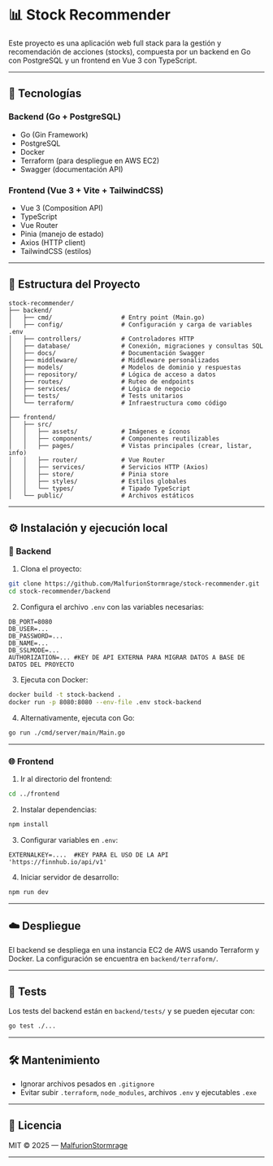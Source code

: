 # 📊 Stock Recommender

Este proyecto es una aplicación web full stack para la gestión y recomendación de acciones (stocks), compuesta por un backend en Go con PostgreSQL y un frontend en Vue 3 con TypeScript.

---

## 🚀 Tecnologías

### Backend (Go + PostgreSQL)
- Go (Gin Framework)
- PostgreSQL
- Docker
- Terraform (para despliegue en AWS EC2)
- Swagger (documentación API)

### Frontend (Vue 3 + Vite + TailwindCSS)
- Vue 3 (Composition API)
- TypeScript
- Vue Router
- Pinia (manejo de estado)
- Axios (HTTP client)
- TailwindCSS (estilos)

---

## 📁 Estructura del Proyecto

```
stock-recommender/
├── backend/
│   ├── cmd/                   # Entry point (Main.go)
│   ├── config/                # Configuración y carga de variables .env
│   ├── controllers/           # Controladores HTTP
│   ├── database/              # Conexión, migraciones y consultas SQL
│   ├── docs/                  # Documentación Swagger
│   ├── middleware/            # Middleware personalizados
│   ├── models/                # Modelos de dominio y respuestas
│   ├── repository/            # Lógica de acceso a datos
│   ├── routes/                # Ruteo de endpoints
│   ├── services/              # Lógica de negocio
│   ├── tests/                 # Tests unitarios
│   └── terraform/             # Infraestructura como código
│
├── frontend/
│   ├── src/
│   │   ├── assets/            # Imágenes e íconos
│   │   ├── components/        # Componentes reutilizables
│   │   ├── pages/             # Vistas principales (crear, listar, info)
│   │   ├── router/            # Vue Router
│   │   ├── services/          # Servicios HTTP (Axios)
│   │   ├── store/             # Pinia store
│   │   ├── styles/            # Estilos globales
│   │   └── types/             # Tipado TypeScript
│   └── public/                # Archivos estáticos
```

---

## ⚙️ Instalación y ejecución local

### 🔧 Backend

1. Clona el proyecto:

```bash
git clone https://github.com/MalfurionStormrage/stock-recommender.git
cd stock-recommender/backend
```

2. Configura el archivo `.env` con las variables necesarias:

```env
DB_PORT=8080
DB_USER=...
DB_PASSWORD=...
DB_NAME=...
DB_SSLMODE=...
AUTHORIZATION=... #KEY DE API EXTERNA PARA MIGRAR DATOS A BASE DE DATOS DEL PROYECTO
```

3. Ejecuta con Docker:

```bash
docker build -t stock-backend .
docker run -p 8080:8080 --env-file .env stock-backend
```

4. Alternativamente, ejecuta con Go:

```bash
go run ./cmd/server/main/Main.go
```

---

### 🌐 Frontend

1. Ir al directorio del frontend:

```bash
cd ../frontend
```

2. Instalar dependencias:

```bash
npm install
```

3. Configurar variables en `.env`:

```env
EXTERNALKEY=....  #KEY PARA EL USO DE LA API 'https://finnhub.io/api/v1'
```

4. Iniciar servidor de desarrollo:

```bash
npm run dev
```

---

## ☁️ Despliegue

El backend se despliega en una instancia EC2 de AWS usando Terraform y Docker. La configuración se encuentra en `backend/terraform/`.

---

## 🧪 Tests

Los tests del backend están en `backend/tests/` y se pueden ejecutar con:

```bash
go test ./...
```

---

## 🛠️ Mantenimiento

- Ignorar archivos pesados en `.gitignore`
- Evitar subir `.terraform`, `node_modules`, archivos `.env` y ejecutables `.exe`

---

## 📄 Licencia

MIT © 2025 — [MalfurionStormrage](https://github.com/MalfurionStormrage)

---

